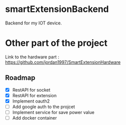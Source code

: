 # smartExtensionBackend
Backend for my IOT device. 

# Other part of the project
Link to the hardware part : https://github.com/jordan1997/SmartExtensionHardware

## Roadmap
* [x] RestAPI for socket
* [x] RestAPI for extension 
* [x] Implement oauth2
* [ ] Add google auth to the projcet
* [ ] Implement service for save power value
* [ ] Add docker container
